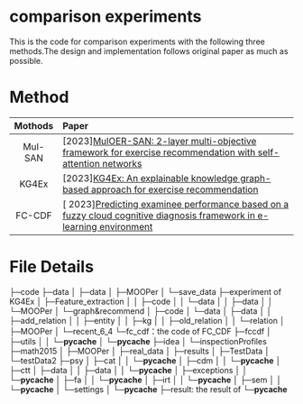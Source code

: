 # comparison experiments
This is the code for comparison experiments with the following three methods.The design and implementation follows original paper as much as possible.

# Method


|   Mothods   | Paper                                                                                                                        | 
| :-------: |:-----------------------------------------------------------------------------------------------------------------------------|
| Mul-SAN  | [2023][MulOER-SAN: 2-layer multi-objective framework for exercise recommendation with self-attention networks](https://pan.baidu.com/s/13wnlY-dT7ivmrXavzriwYg?pwd=d2qu) | 
|   KG4Ex    | [2023][KG4Ex: An explainable knowledge graph-based approach for exercise recommendation](https://pan.baidu.com/s/1euY_3afXoST9REev1GCgNw?pwd=z1lx)                          | 
| FC-CDF  | [ 2023][Predicting examinee performance based on a fuzzy cloud cognitive diagnosis framework in e-learning environment](https://pan.baidu.com/s/1RWnwJ1RjQAysC0KzHdgS-A?pwd=sa1k)      | 

# File Details 
├─code
├─data
│  ├─data
│  ├─MOOPer
│  └─save_data
├─experiment of KG4Ex
│  ├─Feature_extraction
│  │  ├─code
│  │  └─data
│  │      ├─data
│  │      └─MOOPer
│  └─graph&recommend
│      ├─code
│      └─data
│          ├─data
│          │  ├─add_relation
│          │  ├─entity
│          │  ├─kg
│          │  ├─old_relation
│          │  └─relation
│          ├─MOOPer
│          └─recent_6_4
└─fc_cdf：the code of FC_CDF
    ├─fccdf
    │  ├─utils
    │  │  └─__pycache__
    │  └─__pycache__
    ├─idea
    │  └─inspectionProfiles
    ├─math2015
    │  ├─MOOPer
    │  ├─real_data
    │  ├─results
    │  ├─TestData
    │  └─testData2
    ├─psy
    │  ├─cat
    │  │  └─__pycache__
    │  ├─cdm
    │  │  └─__pycache__
    │  ├─ctt
    │  ├─data
    │  │  ├─data
    │  │  └─__pycache__
    │  ├─exceptions
    │  │  └─__pycache__
    │  ├─fa
    │  │  └─__pycache__
    │  ├─irt
    │  │  └─__pycache__
    │  ├─sem
    │  │  └─__pycache__
    │  └─settings
    │      └─__pycache__
    ├─result: the result of 
    └─__pycache__
